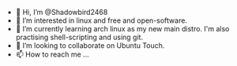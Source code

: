 - 👋 Hi, I’m @Shadowbird2468
- 👀 I’m interested in linux and free and open-software.
- 🌱 I’m currently learning arch linux as my new main distro. I'm also practising shell-scripting and using git.
- 💞️ I’m looking to collaborate on Ubuntu Touch.
- 📫 How to reach me ...

<!---
Shadowbird2468/Shadowbird2468 is a ✨ special ✨ repository because its `README.md` (this file) appears on your GitHub profile.
You can click the Preview link to take a look at your changes.
--->
